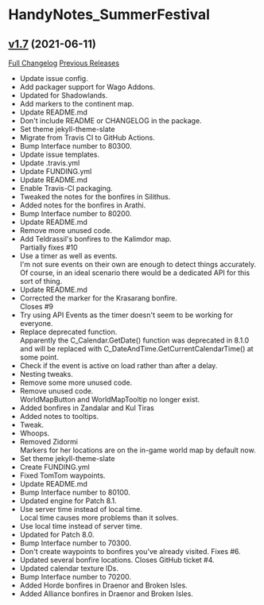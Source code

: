 # HandyNotes_SummerFestival

## [v1.7](https://github.com/Ravendwyr/HandyNotes_SummerFestival/tree/v1.7) (2021-06-11)
[Full Changelog](https://github.com/Ravendwyr/HandyNotes_SummerFestival/commits/v1.7) [Previous Releases](https://github.com/Ravendwyr/HandyNotes_SummerFestival/releases)

- Update issue config.  
- Add packager support for Wago Addons.  
- Updated for Shadowlands.  
- Add markers to the continent map.  
- Update README.md  
- Don't include README or CHANGELOG in the package.  
- Set theme jekyll-theme-slate  
- Migrate from Travis CI to GitHub Actions.  
- Bump Interface number to 80300.  
- Update issue templates.  
- Update .travis.yml  
- Update FUNDING.yml  
- Update README.md  
- Enable Travis-CI packaging.  
- Tweaked the notes for the bonfires in Silithus.  
- Added notes for the bonfires in Arathi.  
- Bump Interface number to 80200.  
- Update README.md  
- Remove more unused code.  
- Add Teldrassil's bonfires to the Kalimdor map.  
    Partially fixes #10  
- Use a timer as well as events.  
    I'm not sure events on their own are enough to detect things accurately. Of course, in an ideal scenario there would be a dedicated API for this sort of thing.  
- Update README.md  
- Corrected the marker for the Krasarang bonfire.  
    Closes #9  
- Try using API Events as the timer doesn't seem to be working for everyone.  
- Replace deprecated function.  
    Apparently the C\_Calendar.GetDate() function was deprecated in 8.1.0 and will be replaced with C\_DateAndTime.GetCurrentCalendarTime() at some point.  
- Check if the event is active on load rather than after a delay.  
- Nesting tweaks.  
- Remove some more unused code.  
- Remove unused code.  
    WorldMapButton and WorldMapTooltip no longer exist.  
- Added bonfires in Zandalar and Kul Tiras  
- Added notes to tooltips.  
- Tweak.  
- Whoops.  
- Removed Zidormi  
    Markers for her locations are on the in-game world map by default now.  
- Set theme jekyll-theme-slate  
- Create FUNDING.yml  
- Fixed TomTom waypoints.  
- Update README.md  
- Bump Interface number to 80100.  
- Updated engine for Patch 8.1.  
- Use server time instead of local time.  
    Local time causes more problems than it solves.  
- Use local time instead of server time.  
- Updated for Patch 8.0.  
- Bump Interface number to 70300.  
- Don't create waypoints to bonfires you've already visited. Fixes #6.  
- Updated several bonfire locations. Closes GitHub ticket #4.  
- Updated calendar texture IDs.  
- Bump Interface number to 70200.  
- Added Horde bonfires in Draenor and Broken Isles.  
- Added Alliance bonfires in Draenor and Broken Isles.  
